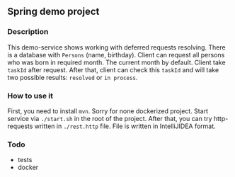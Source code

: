 ## Spring demo project

### Description

This demo-service shows working with deferred requests resolving.
There is a database with `Persons` (name, birthday). Client can request all persons who was born in required month. The current month by default.
Client take `taskId` after request. After that, client can check this `taskId` and will take two possible results: `resolved` or `in process`.


### How to use it
First, you need to install `mvn`. Sorry for none dockerized project.
Start service via `./start.sh` in the root of the project.
After that, you can try http-requests written in `./rest.http` file. File is written in IntelliJIDEA format.

### Todo
* tests
* docker